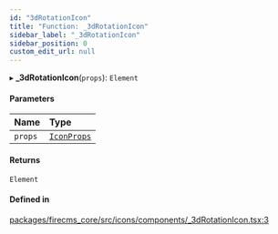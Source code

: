 ```yaml
---
id: "3dRotationIcon"
title: "Function: _3dRotationIcon"
sidebar_label: "_3dRotationIcon"
sidebar_position: 0
custom_edit_url: null
---
```


▸ **_3dRotationIcon**(`props`): `Element`

#### Parameters

| Name | Type |
| :------ | :------ |
| `props` | [`IconProps`](../types/IconProps.md) |

#### Returns

`Element`

#### Defined in

[packages/firecms_core/src/icons/components/_3dRotationIcon.tsx:3](https://github.com/FireCMSco/firecms/blob/d45f3739/packages/firecms_core/src/icons/components/_3dRotationIcon.tsx#L3)
